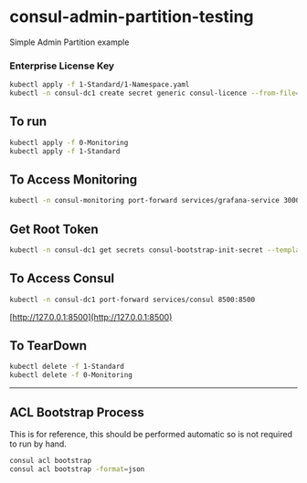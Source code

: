 # consul-admin-partition-testing
Simple Admin Partition example

### Enterprise License Key

```bash
kubectl apply -f 1-Standard/1-Namespace.yaml
kubectl -n consul-dc1 create secret generic consul-licence --from-file=consul.hclic
```


## To run
```bash
kubectl apply -f 0-Monitoring
kubectl apply -f 1-Standard
```

## To Access Monitoring
```bash
kubectl -n consul-monitoring port-forward services/grafana-service 3000:80
```

## Get Root Token
```bash
kubectl -n consul-dc1 get secrets consul-bootstrap-init-secret --template={{.data.SecretID}} | base64 -d
```


## To Access Consul
```bash
kubectl -n consul-dc1 port-forward services/consul 8500:8500
```

[http://127.0.0.1:8500](http://127.0.0.1:8500)


## To TearDown
```bash
kubectl delete -f 1-Standard
kubectl delete -f 0-Monitoring
```

---

## ACL Bootstrap Process
This is for reference, this should be performed automatic so is not required to run by hand. 

```bash
consul acl bootstrap
consul acl bootstrap -format=json
```